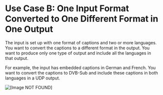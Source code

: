 # Use Case B: One Input Format Converted to One Different Format in One Output<a name="use-case-one-input-format-to-different-output-formats"></a>

The input is set up with one format of captions and two or more languages\. You want to convert the captions to a different format in the output\. You want to produce only one type of output and include all the languages in that output\.

For example, the input has embedded captions in German and French\. You want to convert the captions to DVB\-Sub and include these captions in both languages in a UDP output\. 

![\[Image NOT FOUND\]](http://docs.aws.amazon.com/medialive/latest/ug/images/captions_INembed_OUTdvb_udp.png)